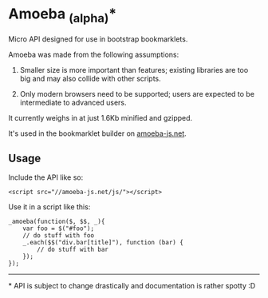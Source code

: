# Amoeba <sub>(alpha)</sub><super>*</super>

Micro API designed for use in bootstrap bookmarklets.

Amoeba was made from the following assumptions:

1. Smaller size is more important than features; existing libraries are too big and may also collide with other scripts.

2. Only modern browsers need to be supported; users are expected to be intermediate to advanced users.

It currently weighs in at just 1.6Kb minified and gzipped.

It's used in the bookmarklet builder on [amoeba-js.net](http://amoeba-js.net/).

## Usage

Include the API like so:

	<script src="//amoeba-js.net/js/"></script>

Use it in a script like this:

	_amoeba(function($, $$, _){
		var foo = $("#foo");
		// do stuff with foo
		_.each($$("div.bar[title]"), function (bar) {
			// do stuff with bar
		});
	});


<hr/>


<super>*</super> API is subject to change drastically and documentation is rather spotty :D

